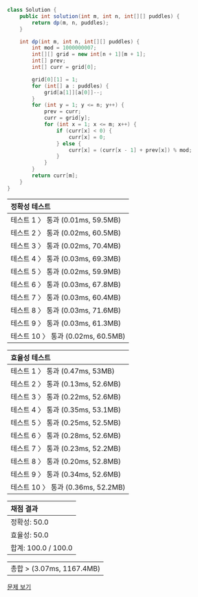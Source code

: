 ```java
class Solution {
    public int solution(int m, int n, int[][] puddles) {
        return dp(m, n, puddles);
    }

    int dp(int m, int n, int[][] puddles) {
        int mod = 1000000007;
        int[][] grid = new int[n + 1][m + 1];
        int[] prev;
        int[] curr = grid[0];

        grid[0][1] = 1;
        for (int[] a : puddles) {
            grid[a[1]][a[0]]--;
        }
        for (int y = 1; y <= n; y++) {
            prev = curr;
            curr = grid[y];
            for (int x = 1; x <= m; x++) {
                if (curr[x] < 0) {
                    curr[x] = 0;
                } else {
                    curr[x] = (curr[x - 1] + prev[x]) % mod;
                }
            }
        }
        return curr[m];
    }
}
```
 | 정확성 테스트 |
 |  :-  |
 | 테스트 1 〉 통과 (0.01ms, 59.5MB) |
 | 테스트 2 〉 통과 (0.02ms, 60.5MB) |
 | 테스트 3 〉 통과 (0.02ms, 70.4MB) |
 | 테스트 4 〉 통과 (0.03ms, 69.3MB) |
 | 테스트 5 〉 통과 (0.02ms, 59.9MB) |
 | 테스트 6 〉 통과 (0.03ms, 67.8MB) |
 | 테스트 7 〉 통과 (0.03ms, 60.4MB) |
 | 테스트 8 〉 통과 (0.03ms, 71.6MB) |
 | 테스트 9 〉 통과 (0.03ms, 61.3MB) |
 | 테스트 10 〉 통과 (0.02ms, 60.5MB) |

 | 효율성 테스트 |
 | :- |
 | 테스트 1 〉 통과 (0.47ms, 53MB) |
 | 테스트 2 〉 통과 (0.13ms, 52.6MB) |
 | 테스트 3 〉 통과 (0.22ms, 52.6MB) |
 | 테스트 4 〉 통과 (0.35ms, 53.1MB) |
 | 테스트 5 〉 통과 (0.25ms, 52.5MB) |
 | 테스트 6 〉 통과 (0.28ms, 52.6MB) |
 | 테스트 7 〉 통과 (0.23ms, 52.2MB) |
 | 테스트 8 〉 통과 (0.20ms, 52.8MB) |
 | 테스트 9 〉 통과 (0.34ms, 52.6MB) |
 | 테스트 10 〉 통과 (0.36ms, 52.2MB) |

 | 채점 결과 |
 | :- |
 | 정확성: 50.0 |
 | 효율성: 50.0 |
 | 합계: 100.0 / 100.0 |

 ||
 | :- |
 | 총합 > (3.07ms, 1167.4MB) |

[문제 보기](https://programmers.co.kr/learn/courses/30/lessons/42898?language=java)
